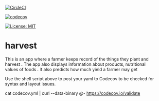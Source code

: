 
[![CircleCI](https://circleci.com/gh/GunPointCoders/harvest/tree/commsprint.svg?style=svg)](https://circleci.com/gh/GunPointCoders/harvest/tree/commsprint)

[![codecov](https://codecov.io/gh/GunPointCoders/harvest/branch/commsprint/graph/badge.svg?token=1AYMUTWEBR)](https://codecov.io/gh/GunPointCoders/harvest)




[![License: MIT](https://img.shields.io/badge/License-MIT-yellow.svg)](https://opensource.org/licenses/MIT)



# harvest
This is an app where a farmer keeps record of the things they plant and harvest . The app also displays information about products, nutritional values of foods . It also predicts how much yield a farmer may get 



Use the shell script above to post your yaml to Codecov to be checked for syntax and layout issues.

cat codecov.yml | curl --data-binary @- https://codecov.io/validate
